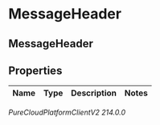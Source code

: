 # MessageHeader

## MessageHeader

## Properties

|Name | Type | Description | Notes|
|------------ | ------------- | ------------- | -------------|



_PureCloudPlatformClientV2 214.0.0_
